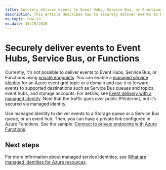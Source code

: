 ```yaml
---
title: Securely deliver events to Event Hubs, Service Bus, or Functions 
description: This article describes how to securely deliver events to Event Hubs, Service Bus, or Functions. 
ms.topic: how-to
ms.date: 10/19/2020
---
```


# Securely deliver events to Event Hubs, Service Bus, or Functions 
Currently, it's not possible to deliver events to Event Hubs, Service Bus, or Functions using [private endpoints](../private-link/private-endpoint-overview.md). You can enable a [managed service identity](../active-directory/managed-identities-azure-resources/overview.md) for an Azure event grid topic or a domain and use it to forward events to supported destinations such as Service Bus queues and topics, event hubs, and storage accounts. For details, see [Event delivery with a managed identity](managed-service-identity.md). Note that the traffic goes over public IP/internet, but it's secured via managed identity. 

Use managed identity to deliver events to a Storage queue or a Service Bus queue, or an event hub. Then, you can have a private link configured in Azure Functions. 
See the sample: [Connect to private endpoints with Azure Functions](https://docs.microsoft.com/samples/azure-samples/azure-functions-private-endpoints/connect-to-private-endpoints-with-azure-functions/).

## Next steps
For more information about managed service identities, see [What are managed identities for Azure resources](../active-directory/managed-identities-azure-resources/overview.md). 
